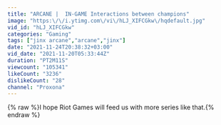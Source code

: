 ```yaml
---
title: "ARCANE |  IN-GAME Interactions between champions"
image: "https:\/\/i.ytimg.com\/vi\/hLJ_XIFCGkw\/hqdefault.jpg"
vid_id: "hLJ_XIFCGkw"
categories: "Gaming"
tags: ["jinx arcane","arcane","jinx"]
date: "2021-11-24T20:38:32+03:00"
vid_date: "2021-11-20T05:33:44Z"
duration: "PT2M11S"
viewcount: "105341"
likeCount: "3236"
dislikeCount: "28"
channel: "Proxona"
---
```

{% raw %}I hope Riot Games will feed us with more series like that.{% endraw %}

